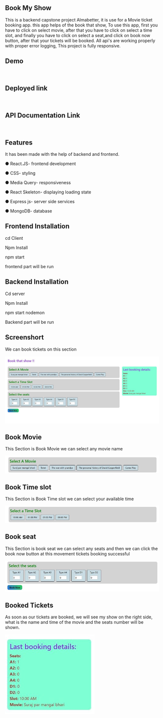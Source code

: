 <h2>Book My Show</h2>
<p>This is a backend capstone project Almabetter, 
    it is use for a Movie ticket booking app. 
    this app helps of the book that show, To use this app, 
    first you have to click on select movie, 
    after that you have to click on select a time slot,
    and finally you have to click on select a seat,and click on book now button, 
    after that your tickets will be booked. All api's are working properly with proper error logging, 
    This project is fully responsive.
</p>

  <h2>Demo</h2>
  <img src="https://drive.google.com/file/d/1C9f2wpk_2JbgqvqvwJXyxwOWGTd1N3qL/view?usp=sharing" alt="">
   
  <h2>Deployed link</h2>
  <img src="https://bookmyshow-client1.onrender.com/" alt="">
  
  <h2>API Documentation Link</h2>
  <img src="https://documenter.getpostman.com/view/24770149/2s93Y3vg2t" alt="">

<h2>Features</h2>
It has been made with the help of backend and frontend.
<p>● React.JS- frontend development</p>
<p>● CSS- styling</p>
<p>● Media Query- responsiveness</p>
<p>● React Skeleton- displaying loading state</p>
<p>● Express js- server side services</p>
<p>● MongoDB- database</p>


<h2>Frontend Installation</h2>
  <p>cd Client</p>
  <p>Npm Install</p>
  <p>npm start </p>
  <p>frontend part will be run</p>

<h2>Backend Installation</h2>
 <p>Cd server</p>
 <p>Npm Install</p>
 <p>npm start nodemon</p>
 <p>Backend part will be run</p>

 <h2>Screenshort</h2>
<p>We can book tickets on this section</p>
<img src="Screenshort.jpg" alt="">

<h2>Book Movie</h2>
<p>This Section is Book Movie we can select any movie name</p>
<img src="Select Movie.jpg" alt="">

<h2>Book Time slot</h2>
<p>This Section is Book Time slot we can select your available time</p>
<img src="Select Time.jpg" alt="">

<h2>Book seat</h2>
<p>This Section is book seat we can select any seats and then we can click the book now button
    at this movement tickets booking successful</p>
<img src="Select seat.jpg" alt="">

<h2>Booked Tickets</h2>
<p>As soon as our tickets are booked, we will see my show on the right side, 
   what is the name and time of the movie and the seats number will be shown.</p>
<img src="last booking slot.jpg" alt="">


